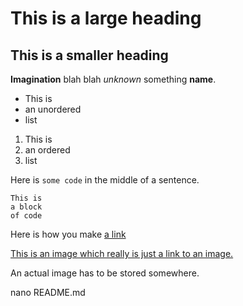 # This is a large heading

## This is a smaller heading

**Imagination** blah blah *unknown* something **name**.

- This is 
- an unordered
- list

1. This is
2. an ordered
3. list

Here is `some code` in the middle of a sentence.

```
This is
a block
of code
```

Here is how you make [a link](https://coursera.org)

[This is an image which really is just a link to an image.](https://assets.popbuzz.com/2019/02/jesy-nelsons-jamaican-accent-explained-1547415285-view.0.jpg)

An actual image has to be stored somewhere.

nano README.md
